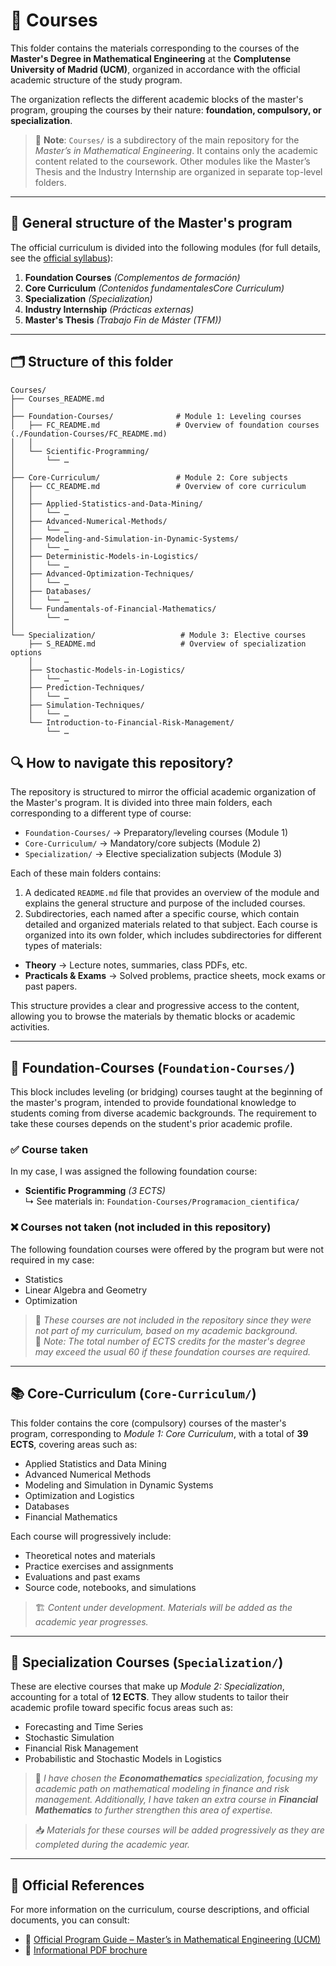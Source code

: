 # 📂 Courses

This folder contains the materials corresponding to the courses of the **Master's Degree in Mathematical Engineering** at the **Complutense University of Madrid (UCM)**, organized in accordance with the official academic structure of the study program.

The organization reflects the different academic blocks of the master's program, grouping the courses by their nature: **foundation, compulsory, or specialization**.

> 📁 **Note**: `Courses/` is a subdirectory of the main repository for the *Master’s in Mathematical Engineering*. It contains only the academic content related to the coursework. Other modules like the Master’s Thesis and the Industry Internship are organized in separate top-level folders.

---

## 🧱 General structure of the Master's program

The official curriculum is divided into the following modules (for full details, see the [official syllabus](https://www.ucm.es/estudios/master-ingenieriamatematica-plan)):

1. **Foundation Courses** *(Complementos de formación)*  
2. **Core Curriculum** *(Contenidos fundamentalesCore Curriculum)*  
3. **Specialization** *(Specialization)*  
4. **Industry Internship** *(Prácticas externas)*  
5. **Master's Thesis** *(Trabajo Fin de Máster (TFM))*  

---

## 🗂️ Structure of this folder

```plaintext
Courses/
├── Courses_README.md
│
├── Foundation-Courses/              # Module 1: Leveling courses
│   ├── FC_README.md                 # Overview of foundation courses (./Foundation-Courses/FC_README.md)
│   │
│   └── Scientific-Programming/      
│       └── …
│
├── Core-Curriculum/                 # Module 2: Core subjects
│   ├── CC_README.md                 # Overview of core curriculum
│   │
│   ├── Applied-Statistics-and-Data-Mining/
│   │   └── …
│   ├── Advanced-Numerical-Methods/
│   │   └── …
│   ├── Modeling-and-Simulation-in-Dynamic-Systems/
│   │   └── …
│   ├── Deterministic-Models-in-Logistics/
│   │   └── …
│   ├── Advanced-Optimization-Techniques/
│   │   └── …
│   ├── Databases/
│   │   └── …
│   └── Fundamentals-of-Financial-Mathematics/
│       └── …
│
└── Specialization/                   # Module 3: Elective courses
    ├── S_README.md                   # Overview of specialization options
    │
    ├── Stochastic-Models-in-Logistics/
    │   └── …
    ├── Prediction-Techniques/
    │   └── …
    ├── Simulation-Techniques/
    │   └── …
    └── Introduction-to-Financial-Risk-Management/
        └── …
```
## 🔍 How to navigate this repository?

The repository is structured to mirror the official academic organization of the Master's program. It is divided into three main folders, each corresponding to a different type of course:

- `Foundation-Courses/` → Preparatory/leveling courses (Module 1)
- `Core-Curriculum/` → Mandatory/core subjects (Module 2)
- `Specialization/` → Elective specialization subjects (Module 3)

Each of these main folders contains:

1. A dedicated `README.md` file that provides an overview of the module and explains the general structure and purpose of the included courses.
2. Subdirectories, each named after a specific course, which contain detailed and organized materials related to that subject.
Each course is organized into its own folder, which includes subdirectories for different types of materials:
- **Theory** → Lecture notes, summaries, class PDFs, etc.  
- **Practicals & Exams** → Solved problems, practice sheets, mock exams or past papers.

This structure provides a clear and progressive access to the content, allowing you to browse the materials by thematic blocks or academic activities.

---

## 🧩 Foundation-Courses (`Foundation-Courses/`)

This block includes leveling (or bridging) courses taught at the beginning of the master's program, intended to provide foundational knowledge to students coming from diverse academic backgrounds. The requirement to take these courses depends on the student's prior academic profile.

### ✅ Course taken

In my case, I was assigned the following foundation course:

- **Scientific Programming** *(3 ECTS)*  
  ↳ See materials in: `Foundation-Courses/Programacion_cientifica/`

### ❌ Courses not taken (not included in this repository)

The following foundation courses were offered by the program but were not required in my case:

- Statistics  
- Linear Algebra and Geometry  
- Optimization  

> 📝 *These courses are not included in the repository since they were not part of my curriculum, based on my academic background.*  
> 📌 *Note: The total number of ECTS credits for the master's degree may exceed the usual 60 if these foundation courses are required.*

---

## 📚 Core-Curriculum (`Core-Curriculum/`)

This folder contains the core (compulsory) courses of the master's program, corresponding to *Module 1: Core Curriculum*, with a total of **39 ECTS**, covering areas such as:

- Applied Statistics and Data Mining  
- Advanced Numerical Methods  
- Modeling and Simulation in Dynamic Systems  
- Optimization and Logistics  
- Databases  
- Financial Mathematics  

Each course will progressively include:

- Theoretical notes and materials  
- Practice exercises and assignments  
- Evaluations and past exams  
- Source code, notebooks, and simulations

> 🏗️ *Content under development. Materials will be added as the academic year progresses.*

---

## 🧪 Specialization Courses (`Specialization/`)

These are elective courses that make up *Module 2: Specialization*, accounting for a total of **12 ECTS**. They allow students to tailor their academic profile toward specific focus areas such as:

- Forecasting and Time Series  
- Stochastic Simulation  
- Financial Risk Management  
- Probabilistic and Stochastic Models in Logistics  

> 🎯 *I have chosen the **Economathematics** specialization, focusing my academic path on mathematical modeling in finance and risk management. Additionally, I have taken an extra course in **Financial Mathematics** to further strengthen this area of expertise.*

> 📥 *Materials for these courses will be added progressively as they are completed during the academic year.*

---

## 📎 Official References

For more information on the curriculum, course descriptions, and official documents, you can consult:

- 🔗 [Official Program Guide – Master’s in Mathematical Engineering (UCM)](https://www.ucm.es/estudios/master-ingenieriamatematica-plan)  
- 📄 [Informational PDF brochure](https://www.ucm.es/data/cont/docs/titulaciones/104.pdf)


